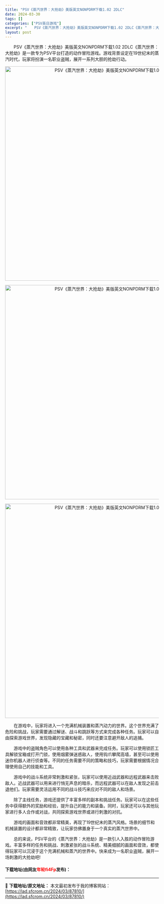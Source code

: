 ```yaml
---
title: "PSV《蒸汽世界：大抢劫》美版英文NONPDRM下载1.02 2DLC"
date: 2024-03-30
tags: []
categories: ["PSV英日游戏"]
excerpt: "　　PSV《蒸汽世界：大抢劫》美版英文NONPDRM下载1.02 2DLC《蒸汽世界：大抢劫》是一款专为PSV平台打造的动作冒险游戏。游戏背景设定在19世纪末的蒸汽时代，玩家将扮演一名职业盗贼，展开一系列大胆的抢劫行动。 　　在游戏中，玩家将进入一个充满机械装置和蒸汽动力的世界。这个世界充满了危险和&hellip;"
layout: post
---
```


 <p>　　PSV《蒸汽世界：大抢劫》美版英文NONPDRM下载1.02 2DLC《蒸汽世界：大抢劫》是一款专为PSV平台打造的动作冒险游戏。游戏背景设定在19世纪末的蒸汽时代，玩家将扮演一名职业盗贼，展开一系列大胆的抢劫行动。</p> <p align="center"><img align="" border="0" src="https://lad.sfcrom.cn/wp-content/uploads/2024/03/20240330_66077ef0c0f8b.webp" width="700" alt="PSV《蒸汽世界：大抢劫》美版英文NONPDRM下载1.02 2DLC" /></p> <p align="center"><img align="" border="0" src="https://lad.sfcrom.cn/wp-content/uploads/2024/03/20240330_66077ef1294f2.webp" width="700" alt="PSV《蒸汽世界：大抢劫》美版英文NONPDRM下载1.02 2DLC" /></p> <p align="center"><img align="" border="0" src="https://lad.sfcrom.cn/wp-content/uploads/2024/03/20240330_66077ef18b5f0.webp" width="700" alt="PSV《蒸汽世界：大抢劫》美版英文NONPDRM下载1.02 2DLC" /></p> <p>　　在游戏中，玩家将进入一个充满机械装置和蒸汽动力的世界。这个世界充满了危险和挑战，玩家需要通过解谜、战斗和跳跃等方式来完成各种任务。玩家可以自由探索游戏世界，发现隐藏的宝藏和秘密，同时还要注意避开敌人的追捕。</p> <p>　　游戏中的盗贼角色可以使用各种工具和武器来完成任务。玩家可以使用锁匠工具解锁宝箱或打开门锁，使用烟雾弹迷惑敌人，使用钩爪攀爬高墙，甚至可以使用迷你机器人进行侦查等。不同的任务需要不同的策略和技巧，玩家需要根据情况合理使用自己的技能和工具。</p> <p>　　游戏中的战斗系统非常刺激和紧张，玩家可以使用近战武器和远程武器来击败敌人。近战武器可以用来进行悄无声息的暗杀，而远程武器可以在敌人发现之前击退他们。玩家需要灵活运用不同的战斗技巧来应对不同的敌人和场景。</p> <p>　　除了主线任务，游戏还提供了丰富多样的副本和挑战任务。玩家可以在这些任务中获得额外的奖励和经验，提升自己的能力和装备。同时，玩家还可以与其他玩家进行多人合作或对战，共同探索游戏世界或进行刺激的对抗。</p> <p>　　游戏的画面和音效都非常精美，再现了19世纪末的蒸汽风格。场景的细节和机械装置的设计都非常精致，让玩家仿佛置身于一个真实的蒸汽世界中。</p> <p>　　总的来说，PSV平台的《蒸汽世界：大抢劫》是一款引人入胜的动作冒险游戏。丰富多样的任务和挑战、刺激紧张的战斗系统、精美细腻的画面和音效，都使得玩家可以沉浸于这个充满机械和蒸汽的世界中。快来成为一名职业盗贼，展开一场刺激的大抢劫吧!</p> <p><h4>下载地址(由网友<font color="red">年轮fi4Fp</font>发布)：</h4></p> 

---
📖 **下载地址/原文地址：** 本文最初发布于我的博客网站：[https://lad.sfcrom.cn/2024/03/87810/](https://lad.sfcrom.cn/2024/03/87810/)
